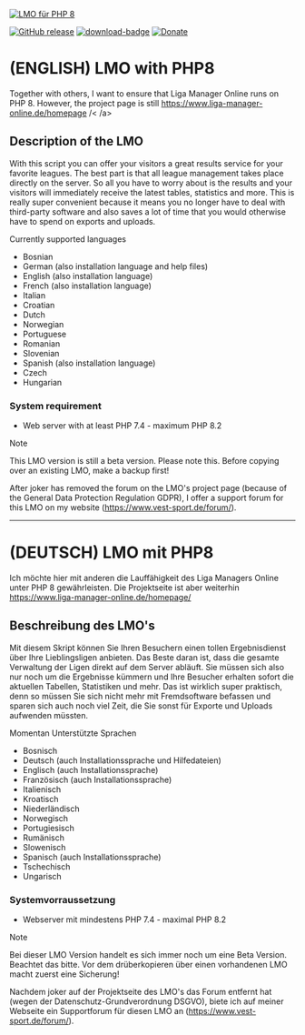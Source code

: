 [![LMO für PHP 8](https://github.com/henshingly/LMO_PHP8/blob/master/lmo/help/media/logo.svg)](https://www.vest-sport.de/forum)

[![GitHub release](https://img.shields.io/github/release/henshingly/LMO_PHP8?include_prereleases=&sort=semver&color=blue)](https://github.com/henshingly/LMO_PHP8/releases/)
[![download-badge](https://img.shields.io/github/downloads/henshingly/LMO_PHP8/total.svg?style=flat-square "Download status")](https://github.com/henshingly/LMO_PHP8/releases/latest "Download status")
[![Donate](https://img.shields.io/badge/-Buy%20me%20a%20coffee-brown.svg)](https://paypal.me/LMOforum)
# (ENGLISH) LMO with PHP8
Together with others, I want to ensure that Liga Manager Online runs on PHP 8.
However, the project page is still <a target="_blank" href="https://www.liga-manager-online.de/homepage/">https://www.liga-manager-online.de/homepage /< /a>
## Description of the LMO
With this script you can offer your visitors a great results service for your favorite leagues. The best part is that all league management takes place directly on the server. So all you have to worry about is the results and your visitors will immediately receive the latest tables, statistics and more. This is really super convenient because it means you no longer have to deal with third-party software and also saves a lot of time that you would otherwise have to spend on exports and uploads.

Currently supported languages
- Bosnian
- German (also installation language and help files)
- English (also installation language)
- French (also installation language)
- Italian
- Croatian
- Dutch
- Norwegian
- Portuguese
- Romanian
- Slovenian
- Spanish (also installation language)
- Czech
- Hungarian

### System requirement
- Web server with at least PHP 7.4 - maximum PHP 8.2

> [!NOTE]
This LMO version is still a beta version. Please note this. Before copying over an existing LMO, make a backup first!

After joker has removed the forum on the LMO's project page (because of the General Data Protection Regulation GDPR), I offer a support forum for this LMO on my website (https://www.vest-sport.de/forum/).

--------------------------------------------------------------------------------------------------------
# (DEUTSCH) LMO mit PHP8
Ich möchte hier mit anderen die Lauffähigkeit des Liga Managers Online unter PHP 8 gewährleisten.
Die Projektseite ist aber weiterhin <a target="_blank" href="https://www.liga-manager-online.de/homepage/">https://www.liga-manager-online.de/homepage/</a>
## Beschreibung des LMO's
Mit diesem Skript können Sie Ihren Besuchern einen tollen Ergebnisdienst über Ihre Lieblingsligen anbieten. Das Beste daran ist, dass die gesamte Verwaltung der Ligen direkt auf dem Server abläuft. Sie müssen sich also nur noch um die Ergebnisse kümmern und Ihre Besucher erhalten sofort die aktuellen Tabellen, Statistiken und mehr. Das ist wirklich super praktisch, denn so müssen Sie sich nicht mehr mit Fremdsoftware befassen und sparen sich auch noch viel Zeit, die Sie sonst für Exporte und Uploads aufwenden müssten.

Momentan Unterstützte Sprachen
- Bosnisch
- Deutsch (auch Installationssprache und Hilfedateien)
- Englisch (auch Installationssprache)
- Französisch (auch Installationssprache)
- Italienisch
- Kroatisch
- Niederländisch
- Norwegisch
- Portugiesisch
- Rumänisch
- Slowenisch
- Spanisch (auch Installationssprache)
- Tschechisch
- Ungarisch

### Systemvorraussetzung
- Webserver mit mindestens PHP 7.4  -  maximal PHP 8.2

> [!NOTE]
Bei dieser LMO Version handelt es sich immer noch um eine Beta Version. Beachtet das bitte. Vor dem drüberkopieren über einen vorhandenen LMO macht zuerst eine Sicherung!

Nachdem joker auf der Projektseite des LMO's das Forum entfernt hat (wegen der Datenschutz-Grundverordnung DSGVO), biete ich auf meiner Webseite ein Supportforum für diesen LMO an (https://www.vest-sport.de/forum/). 
